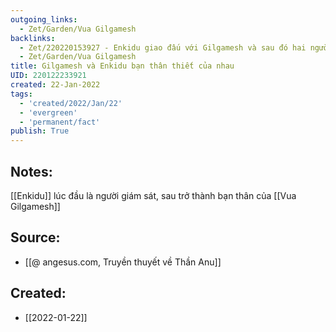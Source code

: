 ```yaml
---
outgoing_links:
  - Zet/Garden/Vua Gilgamesh
backlinks:
  - Zet/220220153927 - Enkidu giao đấu với Gilgamesh và sau đó hai người trở thành bạn thân
  - Zet/Garden/Vua Gilgamesh
title: Gilgamesh và Enkidu bạn thân thiết của nhau
UID: 220122233921
created: 22-Jan-2022
tags:
  - 'created/2022/Jan/22'
  - 'evergreen'
  - 'permanent/fact'
publish: True
---
```

## Notes:
[[Enkidu]] lúc đầu là người giám sát, sau trở thành bạn thân của [[Vua Gilgamesh]]

## Source:
- [[@ angesus.com, Truyền thuyết về Thần Anu]]


## Created:
- [[2022-01-22]]
